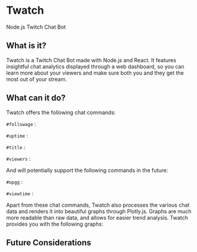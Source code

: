 # Twatch
Node.js Twitch Chat Bot

## What is it?

Twatch is a Twitch Chat Bot made with Node.js and React. It features insightful chat analytics displayed through a web dashboard, so you can learn more about your viewers and make sure both you and they get the most out of your stream. 

## What can it do?

Twatch offers the following chat commands:

```#followage``` : 

```#uptime``` : 

```#title``` : 

```#viewers``` : 


And will potentially support the following commands in the future:

```#opgg``` : 

```#viewtime``` : 


Apart from these chat commands, Twatch also processes the various chat data and renders it into beautiful graphs through Plotly.js. Graphs are much more readable than raw data, and allows for easier trend analysis. Twatch provides you with the following graphs:



## Future Considerations


